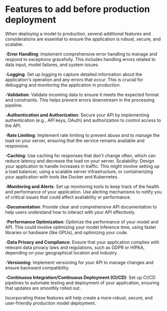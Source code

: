 # Features to add before production deployment

When deploying a model to production, several additional features and considerations are essential to ensure the application is robust, secure, and scalable.

-**Error Handling**: Implement comprehensive error handling to manage and respond to exceptions gracefully. This includes handling errors related to data input, model failures, and system issues.

-**Logging**: Set up logging to capture detailed information about the application's operation and any errors that occur. This is crucial for debugging and monitoring the application in production.

-**Validation**: Validate incoming data to ensure it meets the expected format and constraints. This helps prevent errors downstream in the processing pipeline.

-**Authentication and Authorization**: Secure your API by implementing authentication (e.g., API keys, OAuth) and authorization to control access to the API.

-**Rate Limiting**: Implement rate limiting to prevent abuse and to manage the load on your server, ensuring that the service remains available and responsive.

-**Caching**: Use caching for responses that don't change often, which can reduce latency and decrease the load on your server.
Scalability: Design your application to handle increases in traffic. This might involve setting up a load balancer, using a scalable server infrastructure, or containerizing your application with tools like Docker and Kubernetes.

-**Monitoring and Alerts**: Set up monitoring tools to keep track of the health and performance of your application. Use alerting mechanisms to notify you of critical issues that could affect availability or performance.

-**Documentation**: Provide clear and comprehensive API documentation to help users understand how to interact with your API effectively.

-**Performance Optimization**: Optimize the performance of your model and API. This could involve optimizing your model inference time, using faster libraries or hardware (like GPUs), and optimizing your code.

-**Data Privacy and Compliance**: Ensure that your application complies with relevant data privacy laws and regulations, such as GDPR or HIPAA, depending on your geographical location and industry.

-**Versioning**: Implement versioning for your API to manage changes and ensure backward compatibility.

-**Continuous Integration/Continuous Deployment (CI/CD)**: Set up CI/CD pipelines to automate testing and deployment of your application, ensuring that updates are smoothly rolled out.

Incorporating these features will help create a more robust, secure, and user-friendly production model deployment.